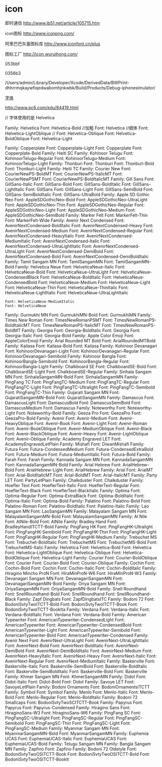 # icon

即时通信
http://www.jb51.net/article/105715.htm


icon图标
http://www.iconpng.com/

阿里巴巴矢量图标库
http://www.iconfont.cn/plus


图标工厂
http://icon.wuruihong.com/


053bbf

0356b3


/Users/admin/Library/Developer/Xcode/DerivedData/BWPrint-dhhrrmqkaywfiqedwabomhjnkwbk/Build/Products/Debug-iphonesimulator/

[字体](http://www.cnblogs.com/qingjoin/archive/2013/09/24/3337129.html)

http://www.pc6.com/edu/84419.html

// 字体使用的是 Helvetica

Family: Helvetica
	Font: Helvetica-Bold        //加粗
	Font: Helvetica             //细体
	Font: Helvetica-LightOblique //
	Font: Helvetica-Oblique
	Font: Helvetica-BoldOblique
	Font: Helvetica-Light


Family: Copperplate
	Font: Copperplate-Light
	Font: Copperplate
	Font: Copperplate-Bold
Family: Heiti SC
Family: Kohinoor Telugu
	Font: KohinoorTelugu-Regular
	Font: KohinoorTelugu-Medium
	Font: KohinoorTelugu-Light
Family: Thonburi
	Font: Thonburi
	Font: Thonburi-Bold
	Font: Thonburi-Light
Family: Heiti TC
Family: Courier New
	Font: CourierNewPS-BoldMT
	Font: CourierNewPS-ItalicMT
	Font: CourierNewPSMT
	Font: CourierNewPS-BoldItalicMT
Family: Gill Sans
	Font: GillSans-Italic
	Font: GillSans-Bold
	Font: GillSans-BoldItalic
	Font: GillSans-LightItalic
	Font: GillSans
	Font: GillSans-Light
	Font: GillSans-SemiBold
	Font: GillSans-SemiBoldItalic
	Font: GillSans-UltraBold
Family: Apple SD Gothic Neo
	Font: AppleSDGothicNeo-Bold
	Font: AppleSDGothicNeo-UltraLight
	Font: AppleSDGothicNeo-Thin
	Font: AppleSDGothicNeo-Regular
	Font: AppleSDGothicNeo-Light
	Font: AppleSDGothicNeo-Medium
	Font: AppleSDGothicNeo-SemiBold
Family: Marker Felt
	Font: MarkerFelt-Thin
	Font: MarkerFelt-Wide
Family: Avenir Next Condensed
	Font: AvenirNextCondensed-BoldItalic
	Font: AvenirNextCondensed-Heavy
	Font: AvenirNextCondensed-Medium
	Font: AvenirNextCondensed-Regular
	Font: AvenirNextCondensed-HeavyItalic
	Font: AvenirNextCondensed-MediumItalic
	Font: AvenirNextCondensed-Italic
	Font: AvenirNextCondensed-UltraLightItalic
	Font: AvenirNextCondensed-UltraLight
	Font: AvenirNextCondensed-DemiBold
	Font: AvenirNextCondensed-Bold
	Font: AvenirNextCondensed-DemiBoldItalic
Family: Tamil Sangam MN
	Font: TamilSangamMN
	Font: TamilSangamMN-Bold
Family: Helvetica Neue
	Font: HelveticaNeue-Italic
	Font: HelveticaNeue-Bold
	Font: HelveticaNeue-UltraLight
	Font: HelveticaNeue-CondensedBlack
	Font: HelveticaNeue-BoldItalic
	Font: HelveticaNeue-CondensedBold
	Font: HelveticaNeue-Medium
	Font: HelveticaNeue-Light
	Font: HelveticaNeue-Thin
	Font: HelveticaNeue-ThinItalic
	Font: HelveticaNeue-LightItalic
	Font: HelveticaNeue-UltraLightItalic

	Font: HelveticaNeue-MediumItalic
	Font: HelveticaNeue
Family: Gurmukhi MN
	Font: GurmukhiMN-Bold
	Font: GurmukhiMN
Family: Times New Roman
	Font: TimesNewRomanPSMT
	Font: TimesNewRomanPS-BoldItalicMT
	Font: TimesNewRomanPS-ItalicMT
	Font: TimesNewRomanPS-BoldMT
Family: Georgia
	Font: Georgia-BoldItalic
	Font: Georgia
	Font: Georgia-Italic
	Font: Georgia-Bold
Family: Apple Color Emoji
	Font: AppleColorEmoji
Family: Arial Rounded MT Bold
	Font: ArialRoundedMTBold
Family: Kailasa
	Font: Kailasa-Bold
	Font: Kailasa
Family: Kohinoor Devanagari
	Font: KohinoorDevanagari-Light
	Font: KohinoorDevanagari-Regular
	Font: KohinoorDevanagari-Semibold
Family: Kohinoor Bangla
	Font: KohinoorBangla-Semibold
	Font: KohinoorBangla-Regular
	Font: KohinoorBangla-Light
Family: Chalkboard SE
	Font: ChalkboardSE-Bold
	Font: ChalkboardSE-Light
	Font: ChalkboardSE-Regular
Family: Sinhala Sangam MN
	Font: SinhalaSangamMN-Bold
	Font: SinhalaSangamMN
Family: PingFang TC
	Font: PingFangTC-Medium
	Font: PingFangTC-Regular
	Font: PingFangTC-Light
	Font: PingFangTC-Ultralight
	Font: PingFangTC-Semibold
	Font: PingFangTC-Thin
Family: Gujarati Sangam MN
	Font: GujaratiSangamMN-Bold
	Font: GujaratiSangamMN
Family: Damascus
	Font: DamascusLight
	Font: DamascusBold
	Font: DamascusSemiBold
	Font: DamascusMedium
	Font: Damascus
Family: Noteworthy
	Font: Noteworthy-Light
	Font: Noteworthy-Bold
Family: Geeza Pro
	Font: GeezaPro
	Font: GeezaPro-Bold
Family: Avenir
	Font: Avenir-Medium
	Font: Avenir-HeavyOblique
	Font: Avenir-Book
	Font: Avenir-Light
	Font: Avenir-Roman
	Font: Avenir-BookOblique
	Font: Avenir-MediumOblique
	Font: Avenir-Black
	Font: Avenir-BlackOblique
	Font: Avenir-Heavy
	Font: Avenir-LightOblique
	Font: Avenir-Oblique
Family: Academy Engraved LET
	Font: AcademyEngravedLetPlain
Family: Mishafi
	Font: DiwanMishafi
Family: Futura
	Font: Futura-CondensedMedium
	Font: Futura-CondensedExtraBold
	Font: Futura-Medium
	Font: Futura-MediumItalic
	Font: Futura-Bold
Family: Farah
	Font: Farah
Family: Kannada Sangam MN
	Font: KannadaSangamMN
	Font: KannadaSangamMN-Bold
Family: Arial Hebrew
	Font: ArialHebrew-Bold
	Font: ArialHebrew-Light
	Font: ArialHebrew
Family: Arial
	Font: ArialMT
	Font: Arial-BoldItalicMT
	Font: Arial-BoldMT
	Font: Arial-ItalicMT
Family: Party LET
	Font: PartyLetPlain
Family: Chalkduster
	Font: Chalkduster
Family: Hoefler Text
	Font: HoeflerText-Italic
	Font: HoeflerText-Regular
	Font: HoeflerText-Black
	Font: HoeflerText-BlackItalic
Family: Optima
	Font: Optima-Regular
	Font: Optima-ExtraBlack
	Font: Optima-BoldItalic
	Font: Optima-Italic
	Font: Optima-Bold
Family: Palatino
	Font: Palatino-Bold
	Font: Palatino-Roman
	Font: Palatino-BoldItalic
	Font: Palatino-Italic
Family: Lao Sangam MN
	Font: LaoSangamMN
Family: Malayalam Sangam MN
	Font: MalayalamSangamMN-Bold
	Font: MalayalamSangamMN
Family: Al Nile
	Font: AlNile-Bold
	Font: AlNile
Family: Bradley Hand
	Font: BradleyHandITCTT-Bold
Family: PingFang HK
	Font: PingFangHK-Ultralight
	Font: PingFangHK-Semibold
	Font: PingFangHK-Thin
	Font: PingFangHK-Light
	Font: PingFangHK-Regular
	Font: PingFangHK-Medium
Family: Trebuchet MS
	Font: Trebuchet-BoldItalic
	Font: TrebuchetMS
	Font: TrebuchetMS-Bold
	Font: TrebuchetMS-Italic
Family: Helvetica
	Font: Helvetica-Bold
	Font: Helvetica
	Font: Helvetica-LightOblique
	Font: Helvetica-Oblique
	Font: Helvetica-BoldOblique
	Font: Helvetica-Light
Family: Courier
	Font: Courier-BoldOblique
	Font: Courier
	Font: Courier-Bold
	Font: Courier-Oblique
Family: Cochin
	Font: Cochin-Bold
	Font: Cochin
	Font: Cochin-Italic
	Font: Cochin-BoldItalic
Family: Hiragino Mincho ProN
	Font: HiraMinProN-W6
	Font: HiraMinProN-W3
Family: Devanagari Sangam MN
	Font: DevanagariSangamMN
	Font: DevanagariSangamMN-Bold
Family: Oriya Sangam MN
	Font: OriyaSangamMN
	Font: OriyaSangamMN-Bold
Family: Snell Roundhand
	Font: SnellRoundhand-Bold
	Font: SnellRoundhand
	Font: SnellRoundhand-Black
Family: Zapf Dingbats
	Font: ZapfDingbatsITC
Family: Bodoni 72
	Font: BodoniSvtyTwoITCTT-Bold
	Font: BodoniSvtyTwoITCTT-Book
	Font: BodoniSvtyTwoITCTT-BookIta
Family: Verdana
	Font: Verdana-Italic
	Font: Verdana-BoldItalic
	Font: Verdana
	Font: Verdana-Bold
Family: American Typewriter
	Font: AmericanTypewriter-CondensedLight
	Font: AmericanTypewriter
	Font: AmericanTypewriter-CondensedBold
	Font: AmericanTypewriter-Light
	Font: AmericanTypewriter-Semibold
	Font: AmericanTypewriter-Bold
	Font: AmericanTypewriter-Condensed
Family: Avenir Next
	Font: AvenirNext-UltraLight
	Font: AvenirNext-UltraLightItalic
	Font: AvenirNext-Bold
	Font: AvenirNext-BoldItalic
	Font: AvenirNext-DemiBold
	Font: AvenirNext-DemiBoldItalic
	Font: AvenirNext-Medium
	Font: AvenirNext-HeavyItalic
	Font: AvenirNext-Heavy
	Font: AvenirNext-Italic
	Font: AvenirNext-Regular
	Font: AvenirNext-MediumItalic
Family: Baskerville
	Font: Baskerville-Italic
	Font: Baskerville-SemiBold
	Font: Baskerville-BoldItalic
	Font: Baskerville-SemiBoldItalic
	Font: Baskerville-Bold
	Font: Baskerville
Family: Khmer Sangam MN
	Font: KhmerSangamMN
Family: Didot
	Font: Didot-Italic
	Font: Didot-Bold
	Font: Didot
Family: Savoye LET
	Font: SavoyeLetPlain
Family: Bodoni Ornaments
	Font: BodoniOrnamentsITCTT
Family: Symbol
	Font: Symbol
Family: Menlo
	Font: Menlo-Italic
	Font: Menlo-Bold
	Font: Menlo-Regular
	Font: Menlo-BoldItalic
Family: Bodoni 72 Smallcaps
	Font: BodoniSvtyTwoSCITCTT-Book
Family: Papyrus
	Font: Papyrus
	Font: Papyrus-Condensed
Family: Hiragino Sans
	Font: HiraginoSans-W3
	Font: HiraginoSans-W6
Family: PingFang SC
	Font: PingFangSC-Ultralight
	Font: PingFangSC-Regular
	Font: PingFangSC-Semibold
	Font: PingFangSC-Thin
	Font: PingFangSC-Light
	Font: PingFangSC-Medium
Family: Myanmar Sangam MN
	Font: MyanmarSangamMN-Bold
	Font: MyanmarSangamMN
Family: Euphemia UCAS
	Font: EuphemiaUCAS-Italic
	Font: EuphemiaUCAS
	Font: EuphemiaUCAS-Bold
Family: Telugu Sangam MN
Family: Bangla Sangam MN
Family: Zapfino
	Font: Zapfino
Family: Bodoni 72 Oldstyle
	Font: BodoniSvtyTwoOSITCTT-Book
	Font: BodoniSvtyTwoOSITCTT-Bold
	Font: BodoniSvtyTwoOSITCTT-BookIt


